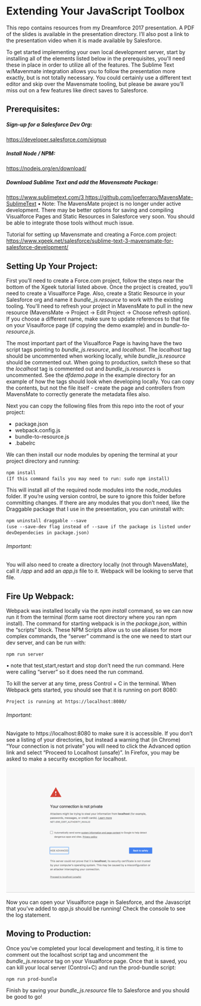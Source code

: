 # Extending Your JavaScript Toolbox
This repo contains resources from my Dreamforce 2017 presentation. A PDF of the slides is available in the presentation directory. I’ll also post a link to the presentation video when it is made available by Salesforce.

To get started implementing your own local development server, start by installing all of the elements listed below in the prerequisites, you'll need these in place in order to utilize all of the features. The Sublime Text w/Mavenmate integration allows you to follow the presentation more exactly, but is not totally necessary. You could certainly use a different text editor and skip over the Mavensmate tooling, but please be aware you’ll miss out on a few features like direct saves to Salesforce.

## Prerequisites:
##### Sign-up for a Salesforce Dev Org:
https://developer.salesforce.com/signup
##### Install Node / NPM:
https://nodejs.org/en/download/
##### Download Sublime Text and add the Mavensmate Package:
https://www.sublimetext.com/3 https://github.com/joeferraro/MavensMate-SublimeText
•    Note: The MavensMate project is no longer under active development. There may be better options for saving and compiling Visualforce Pages and Static Resources in Salesforce very soon. You should be able to integrate those tools without much issue.

Tutorial for setting up Mavensmate and creating a Force.com project: https://www.xgeek.net/salesforce/sublime-text-3-mavensmate-for-salesforce-development/

## Setting Up Your Project:
First you’ll need to create a Force.com project, follow the steps near the bottom of the Xgeek tutorial listed above. Once the project is created, you’ll need to create a Visualforce Page. Also, create a Static Resource in your Salesforce org and name it _bundle_js.resource_ to work with the existing tooling. You'll need to refresh your project in MavensMate to pull in the new resource (MavensMate -> Project -> Edit Project -> Choose refresh option). If you choose a different name, make sure to update references to that file on your Visaulforce page (if copying the demo example) and in _bundle-to-resource.js_.

The most important part of the Visualforce Page is having have the two script tags pointing to _bundle_js.resource_, and _localhost_. The _localhost_ tag should be uncommented when working locally, while _bundle_js.resource_ should be commented out. When going to production, switch these so that the _localhost_ tag is commented out and _bundle_js.resources_ is uncommented. See the _dfdemo.page_ in the example directory for an example of how the tags should look when developing locally. You can copy the contents, but not the file itself - create the page and controllers from MavensMate to correctly generate the metadata files also.

Next you can copy the following files from this repo into the root of your project:
*   package.json
*   webpack.config.js
*   bundle-to-resource.js
*   .babelrc

We can then install our node modules by opening the terminal at your project directory and running:

    npm install
    (If this command fails you may need to run: sudo npm install)
    
This will install all of the required node modules into the node_modules folder. If you’re using version control, be sure to ignore this folder before committing changes. If there are any modules that you don’t need, like the Draggable package that I use in the presentation, you can uninstall with:

    npm uninstall draggable --save
    (use --save-dev flag instead of --save if the package is listed under devDependecies in package.json)
    
###### Important:
You will also need to create a directory locally (not through MavensMate), call it _/app_ and add an _app.js_ file to it. Webpack will be looking to serve that file.

## Fire Up Webpack:
Webpack was installed locally via the _npm install_ command, so we can now run it from the terminal (form same root directory where you ran npm install). The command for starting webpack is in the _package.json_, within the “scripts” block. These NPM Scripts allow us to use aliases for more complex commands, the “server” command is the one we need to start our dev server, and can be run with:

    npm run server
    
•    note that test,start,restart and stop don’t need the run command. Here were calling “server” so it does need the run command.

To kill the server at any time, press Control + C in the terminal.
When Webpack gets started, you should see that it is running on port 8080:

    Project is running at https://localhost:8080/

###### Important:
Navigate to https://localhost:8080 to make sure it is accessible. If you don’t see a listing of your directories, but instead a warning that (in Chrome) “Your connection is not private” you will need to click the Advanced option link and select “Proceed to Localhost (unsafe)”. In Firefox, you may be asked to make a security exception for localhost.

![Chrome Localhost Error](/img/localhost-proceed.png?raw=true "Chrome Localhost Error")

Now you can open your Visualforce page in Salesforce, and the Javascript that you’ve added to _app.js_ should be running! Check the console to see the log statement.

## Moving to Production:
Once you’ve completed your local development and testing, it is time to comment out the localhost script tag and uncomment the _bundle_js.resource_ tag on your Visualforce page. Once that is saved, you can kill your local server (Control+C) and run the prod-bundle script:

    npm run prod-bundle
    
Finish by saving your _bundle_js.resource_ file to Salesforce and you should be good to go!

